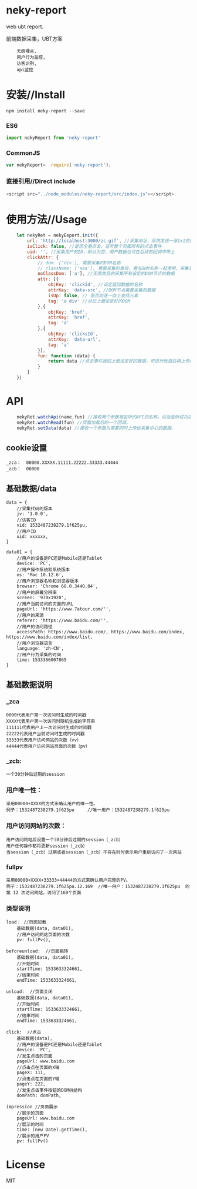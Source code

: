 # neky-report
web ubt report.

前端数据采集，UBT方案

```
    无痕埋点,
    用户行为监控,
    访客识别,
    api监控
```

# 安装//Install

```npm
npm install neky-report --save
```

### ES6

```JavaScript
import nekyReport from 'neky-report'

```

### CommonJS

```JavaScript
var nekyReport=  require('neky-report');

```

### 直接引用//Direct include

```JavaScript
<script src="../node_modules/neky-report/src/index.js"></script>
```

# 使用方法//Usage

```JavaScript
    let nekyRet = nekyEeport.init({ 
        url: 'http://localhost:3000/zc.gif', //采集地址，采用发送一张1x1的图片带上参数进行数据采集
        isClick: false, //是否全量点击，监听整个页面所有的点击事件
        uid: '', //采集用户的ID，默认为空，用户数据也可在后续的回调中带上
        clickAttr: {
            // dom: ['div'], 需要采集的DOM名称
            // className: ['aaa'], 需要采集的类目，需与DOM名称一起使用，采集某个DOM里有某个类目的DOM节点的数据
            noClassDom: ['a'], //无需类目的采集所有设定的DOM节点的数据
            attr: [{
                objKey: 'clickId', //设定返回数据的名称
                attrKey: 'data-src', //DOM节点需要采集的数据
                isUp: false, // 是否向逐一向上查找元素
                tag: 'a div' //对应上面设定好的DOM
            },{
                objKey: 'href',
                attrKey: 'href',
                tag: 'a'
            },{
                objKey: 'clicksId',
                attrKey: 'data-url',
                tag: 'a'
            }],
            fun: function (data) {
                return data //点击事件返回上面设定好的数据，可进行改造后再上传给采集中心
            }
        }
    })
```

# API

```JavaScript
    nekyRet.watchApi(name,fun) //接收两个参数被监听的API的名称，以及监听成功后的回调函数。
    nekyRet.watchRead(fun) //页面加载后的一个回调。
    nekyRet.setData(data) //接收一个参数为需要同时上传给采集中心的数据。
```

## cookie设置
    
    _zca：  00000.XXXXX.11111.22222.33333.44444
    _zcb：  00000

## 基础数据/data

    data = {
        //采集代码的版本
        jv: '1.0.0',
        //访客ID
        vid: 1532487238279.1f625pu,
        //用户ID
        uid: xxxxxx,
    }

    data01 = {
        //用户的设备是PC还是Mobile还是Tablet
        device: 'PC',
        //用户操作系统和系统版本
        os: 'Mac 10.12.6',
        //用户浏览器名称和浏览器版本
        browser: 'Chrome 68.0.3440.84',
        //用户的屏幕分辨率
        screen: '970x1920',
        //用户当前访问的页面的URL
        pageUrl: 'https://www.7atour.com/'',
        //用户的来源
        referer: 'https://www.baidu.com/'',
        //用户的访问路径
        accessPath: https://www.baidu.com/, https://www.baidu.com/index, https://www.baidu.com/index/list,
        //用户浏览器语言
        language: 'zh-CN',
        //用户行为采集的时间
        time: 1533366007865
    }
    
## 基础数据说明
    
### _zca

    0000代表用户第一次访问时生成的时间戳
    XXXX代表用户第一次访问时随机生成的字符串
    111111代表用户上一次访问时生成的时间戳
    22222代表用户当前访问时生成的时间戳
    33333代表用户访问网站的次数（vv）
    44444代表用户访问网站页面的次数（pv）
    
### _zcb:      
    
    一个30分钟后过期的session

### 用户唯一性：

    采用00000+XXXX的方式来确认用户的唯一性。 
    例子：1532487238279.1f625pu     //唯一用户：1532487238279.1f625pu
    
### 用户访问网站的次数：

    用户访问网站后设置一个30分钟后过期的session（_zcb）
    用户任何操作都将更新session（_zcb）
    当session（_zcb）过期或者session（_zcb）不存在时时表示用户重新访问了一次网站
    
### fullpv

    采用00000+XXXX+33333+44444的方式来确认用户完整的PV。
    例子：1532487238279.1f625pu.12.169  //唯一用户：1532487238279.1f625pu  的第 12 次访问网站，访问了169个页面

### 类型说明

    load： //页面加载
        基础数据(data, data01),
        //用户访问网站页面的次数
        pv: fullPv(),
        
    beforeunload:  //页面跳转
        基础数据(data, data01),
        //开始时间
        startTime: 1533633324661,
        //结束时间
        endTime: 1533633324661,
    
    unload:  //页面关闭
        基础数据(data, data01),
        //开始时间
        startTime: 1533633324661,
        //结束时间
        endTime: 1533633324661,

    click:  //点击
        基础数据(data),
        //用户的设备是PC还是Mobile还是Tablet
        device: 'PC',
        //发生点击的页面
        pageUrl: www.baidu.com
        //点击点在页面的X轴
        pageX: 111,
        //点击点在页面的Y轴
        pageY: 222,
        //发生点击事件按钮的DOM树结构
        domPath: domPath,

    impression //页面展示
        //展示的页面
        pageUrl: www.baidu.com
        //展示的时间
        time: (new Date).getTime(),
        //展示的用户PV
        pv: fullPv()


# License

MIT
